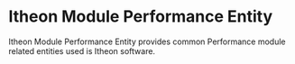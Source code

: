 Itheon Module Performance Entity
================================

Itheon Module Performance Entity provides common Performance module related entities used is Itheon software.
